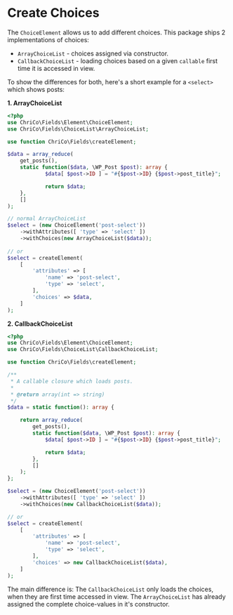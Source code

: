 # Create Choices
The `ChoiceElement` allows us to add different choices. This package ships 2 implementations of choices:

- `ArrayChoiceList` - choices assigned via constructor.
- `CallbackChoiceList` - loading choices based on a given `callable` first time it is accessed in view.

To show the differences for both, here's a short example for a `<select>` which shows posts:

**1. ArrayChoiceList**
```php
<?php
use ChriCo\Fields\Element\ChoiceElement;
use ChriCo\Fields\ChoiceList\ArrayChoiceList;

use function ChriCo\Fields\createElement;

$data = array_reduce(
	get_posts(), 
	static function($data, \WP_Post $post): array {
        	$data[ $post->ID ] = "#{$post->ID} {$post->post_title}";

        	return $data;
	}, 
	[]
);

// normal ArrayChoiceList
$select = (new ChoiceElement('post-select'))
	->withAttributes([ 'type' => 'select' ])
	->withChoices(new ArrayChoiceList($data));
	
// or
$select = createElement(
    [
        'attributes' => [
            'name' => 'post-select',
            'type' => 'select',
        ],
        'choices' => $data,
    ]
);
```

**2. CallbackChoiceList**
```php
<?php
use ChriCo\Fields\Element\ChoiceElement;
use ChriCo\Fields\ChoiceList\CallbackChoiceList;

use function ChriCo\Fields\createElement;

/**
 * A callable closure which loads posts.
 * 
 * @return array(int => string)
 */
$data = static function(): array {

	return array_reduce(
		get_posts(), 
		static function($data, \WP_Post $post): array {
			$data[ $post->ID ] = "#{$post->ID} {$post->post_title}";

			return $data;
		}, 
		[]
	);
};

$select = (new ChoiceElement('post-select'))
	->withAttributes([ 'type' => 'select' ])
	->withChoices(new CallbackChoiceList($data));

// or
$select = createElement(
    [
        'attributes' => [
            'name' => 'post-select',
            'type' => 'select',
        ],
        'choices' => new CallbackChoiceList($data),
    ]
);
```

The main difference is: The `CallbackChoiceList` only loads the choices, when they are first time accessed in view. The `ArrayChoiceList` has already assigned the complete choice-values in it's constructor.
